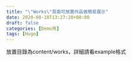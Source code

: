 ```yaml
---
title: "\"Works\"頁面可放置作品做簡易展示"
date: 2020-08-10T13:27:20+08:00
draft: false
categories: [Demo用]
tags: [Hugo]
---
```

放置目錄為content/works，詳細請看example格式